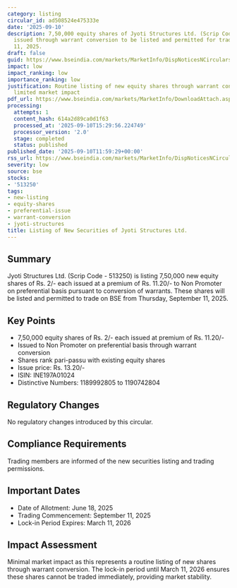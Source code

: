 ```yaml
---
category: listing
circular_id: ad508524e475333e
date: '2025-09-10'
description: 7,50,000 equity shares of Jyoti Structures Ltd. (Scrip Code - 513250)
  issued through warrant conversion to be listed and permitted for trading from September
  11, 2025.
draft: false
guid: https://www.bseindia.com/markets/MarketInfo/DispNoticesNCirculars.aspx?Noticeid={6A0A0B30-F134-4176-806D-ADBFB90EAEAA}&noticeno=20250910-26&dt=09/10/2025&icount=26&totcount=55&flag=0
impact: low
impact_ranking: low
importance_ranking: low
justification: Routine listing of new equity shares through warrant conversion with
  limited market impact
pdf_url: https://www.bseindia.com/markets/MarketInfo/DownloadAttach.aspx?id=20250910-26&attachedId=
processing:
  attempts: 1
  content_hash: 614a2d89ca0d1f63
  processed_at: '2025-09-10T15:29:56.224749'
  processor_version: '2.0'
  stage: completed
  status: published
published_date: '2025-09-10T11:59:29+00:00'
rss_url: https://www.bseindia.com/markets/MarketInfo/DispNoticesNCirculars.aspx?Noticeid={6A0A0B30-F134-4176-806D-ADBFB90EAEAA}&noticeno=20250910-26&dt=09/10/2025&icount=26&totcount=55&flag=0
severity: low
source: bse
stocks:
- '513250'
tags:
- new-listing
- equity-shares
- preferential-issue
- warrant-conversion
- jyoti-structures
title: Listing of New Securities of Jyoti Structures Ltd.
---
```


## Summary

Jyoti Structures Ltd. (Scrip Code - 513250) is listing 7,50,000 new equity shares of Rs. 2/- each issued at a premium of Rs. 11.20/- to Non Promoter on preferential basis pursuant to conversion of warrants. These shares will be listed and permitted to trade on BSE from Thursday, September 11, 2025.

## Key Points

- 7,50,000 equity shares of Rs. 2/- each issued at premium of Rs. 11.20/-
- Issued to Non Promoter on preferential basis through warrant conversion
- Shares rank pari-passu with existing equity shares
- Issue price: Rs. 13.20/-
- ISIN: INE197A01024
- Distinctive Numbers: 1189992805 to 1190742804

## Regulatory Changes

No regulatory changes introduced by this circular.

## Compliance Requirements

Trading members are informed of the new securities listing and trading permissions.

## Important Dates

- Date of Allotment: June 18, 2025
- Trading Commencement: September 11, 2025
- Lock-in Period Expires: March 11, 2026

## Impact Assessment

Minimal market impact as this represents a routine listing of new shares through warrant conversion. The lock-in period until March 11, 2026 ensures these shares cannot be traded immediately, providing market stability.